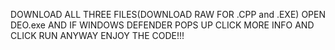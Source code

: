 DOWNLOAD ALL THREE FILES(DOWNLOAD RAW FOR .CPP and .EXE) 
OPEN DEO.exe AND IF WINDOWS DEFENDER POPS UP CLICK MORE INFO AND CLICK RUN ANYWAY
ENJOY THE CODE!!!
